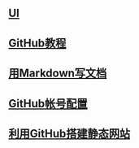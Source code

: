 ## [UI](ui.md)
## [GitHub教程](GitHub)
## [用Markdown写文档](用Markdown写文档)
## [GitHub帐号配置](GitHub帐号配置)
## [利用GitHub搭建静态网站](利用GitHub搭建静态网站)